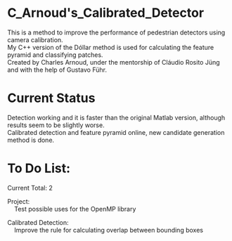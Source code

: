 C_Arnoud's_Calibrated_Detector  
======================  
  
This is a method to improve the performance of pedestrian detectors using camera calibration.  
My C++ version of the Dóllar method is used for calculating the feature pyramid and classifying patches.    
Created by Charles Arnoud, under the mentorship of Cláudio Rosito Jüng and with the help of Gustavo Führ.  
  
  
Current Status  
======================  
  
Detection working and it is faster than the original Matlab version, although results seem to be slightly worse.   
Calibrated detection and feature pyramid online, new candidate generation method is done.  
  
  
To Do List:  
======================  
  
Current Total: 2    
  
Project:  
&nbsp;&nbsp;&nbsp;&nbsp;Test possible uses for the OpenMP library  
  
Calibrated Detection:  
&nbsp;&nbsp;&nbsp;&nbsp;Improve the rule for calculating overlap between bounding boxes    
      